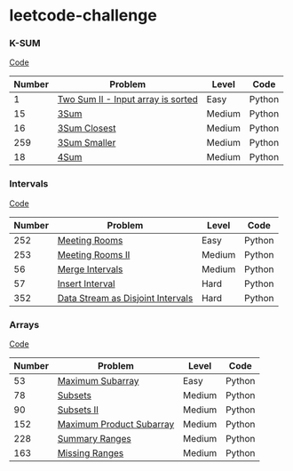 # leetcode-challenge

### K-SUM
[Code](https://github.com/cl3080/leetcode-challenge/blob/master/K-SUM/K-SUM.md)

| Number | Problem | Level | Code |   
| ----- | --- | -----|----|
| 1  | [Two Sum II - Input array is sorted](https://leetcode.com/problems/two-sum-ii-input-array-is-sorted/)  |  Easy| Python|
| 15  | [3Sum](https://leetcode.com/problems/3sum/)  | Medium| Python|    
| 16  | [3Sum Closest](https://leetcode.com/problems/3sum-closest/)  | Medium| Python|  
| 259 | [3Sum Smaller](https://leetcode.com/problems/3sum-smaller/)  | Medium| Python|
| 18 | [4Sum](https://leetcode.com/problems/4sum/)  | Medium| Python|

### Intervals
[Code](https://github.com/cl3080/leetcode-challenge/blob/master/Intervals/Intervals.md)

| Number | Problem | Level | Code |     
| ----- | --- | -----|----|  
| 252  | [Meeting Rooms](https://leetcode.com/problems/meeting-rooms/)  |  Easy| Python|    
| 253  | [Meeting Rooms II](https://leetcode.com/problems/meeting-rooms-ii/)  | Medium| Python|
| 56  | [Merge Intervals](https://leetcode.com/problems/merge-intervals/)  | Medium| Python|       
| 57  | [Insert Interval](https://leetcode.com/problems/insert-interval/)  | Hard| Python|
| 352  | [Data Stream as Disjoint Intervals](https://leetcode.com/problems/data-stream-as-disjoint-intervals/)  | Hard| Python|

### Arrays
[Code](https://github.com/cl3080/leetcode-challenge/blob/master/Array/Array.md)

| Number | Problem | Level | Code |  
| ----- | --- | -----|----|                 
| 53  | [Maximum Subarray](https://leetcode.com/problems/maximum-subarray/)  |  Easy| Python|  
| 78  | [Subsets](https://leetcode.com/problems/subsets/)|  Medium| Python|        
| 90  | [Subsets II](https://leetcode.com/problems/subsets-ii/)  |  Medium| Python|  
| 152  | [Maximum Product Subarray](https://leetcode.com/problems/maximum-product-subarray/)|  Medium| Python|
| 228  | [Summary Ranges](https://leetcode.com/problems/summary-ranges/)|  Medium| Python|
| 163  | [Missing Ranges](https://leetcode.com/problems/missing-ranges/)|  Medium| Python|
